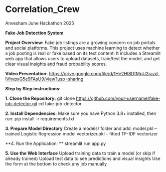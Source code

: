 # Correlation_Crew
Anvesham June Hackathon 2025

**Fake Job Detection System**

**Project Overview:** Fake job listings are a growing concern on job portals and social platforms. This project uses machine learning to detect whether a job posting is real or fake based on its text content. It includes a Streamlit web app that allows users to upload datasets, train/test the model, and get clear visual insights and fraud probability scores.

**Video Presentation:**
https://drive.google.com/file/d/1He2HI8DfMpU2razd-lVhvpxG5e9FAsU9/view?usp=sharing

**Step by Step instructions:**

**1. Clone the Repository:**
git clone https://github.com/your-username/fake-job-detector.git
cd fake-job-detector

**2. Install Dependencies:**
Make sure you have Python 3.8+ installed, then run:
pip install -r requirements.txt

**3. Prepare Model Directory**
Create a models/ folder and add:
model.pkl – trained Logistic Regression model
vectorizer.pkl – fitted TF-IDF vectorizer

**4. Run the Application: **
streamlit run app.py

**5. Use the Web Interface**
Upload training data to train a model (or skip if already trained)
Upload test data to see predictions and visual insights
Use the form at the bottom to check any job manually

